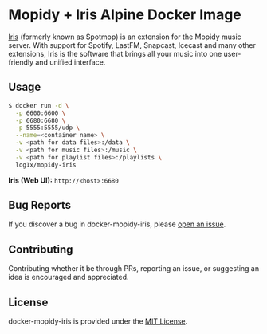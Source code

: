 # Mopidy + Iris Alpine Docker Image

[Iris](https://github.com/jaedb/Iris) (formerly known as Spotmop) is an extension for the Mopidy music server. With support for Spotify, LastFM, Snapcast, Icecast and many other extensions, Iris is the software that brings all your music into one user-friendly and unified interface.

## Usage

```bash
$ docker run -d \
  -p 6600:6600 \
  -p 6680:6680 \
  -p 5555:5555/udp \
  --name=<container name> \
  -v <path for data files>:/data \
  -v <path for music files>:/music \
  -v <path for playlist files>:/playlists \
  log1x/mopidy-iris
```

**Iris (Web UI):** `http://<host>:6680`

## Bug Reports

If you discover a bug in docker-mopidy-iris, please [open an issue](https://github.com/log1x/docker-mopidy-iris/issues).

## Contributing

Contributing whether it be through PRs, reporting an issue, or suggesting an idea is encouraged and appreciated.

## License

docker-mopidy-iris is provided under the [MIT License](https://github.com/log1x/docker-mopidy-iris/blob/master/LICENSE.md).
